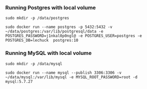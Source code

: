 ### Running Postgres with local volume

`sudo mkdir -p /data/postgres`

`sudo docker run --name postgres -p 5432:5432 -v ~/data/postgres:/var/lib/postgresql/data -e POSTGRES_PASSWORD=j1nkal0p0ngl@ -e POSTGRES_USER=postgres -e POSTGRES_DB=lechuck  postgres:10`

### Running MySQL with local volume

`sudo mkdir -p /data/mysql`

`sudo docker run --name mysql --publish 3306:3306 -v ~/data/mysql:/var/lib/mysql -e MYSQL_ROOT_PASSWORD=root -d mysql:5.7.27`